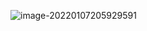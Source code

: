 ![image-20220107205929591](C:\Users\17525\AppData\Roaming\Typora\typora-user-images\image-20220107205929591.png)


